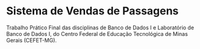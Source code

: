 # Sistema de Vendas de Passagens
Trabalho Prático Final das disciplinas de Banco de Dados I e Laboratório de Banco de Dados I, do Centro Federal de Educação Tecnológica de Minas Gerais (CEFET-MG). 
